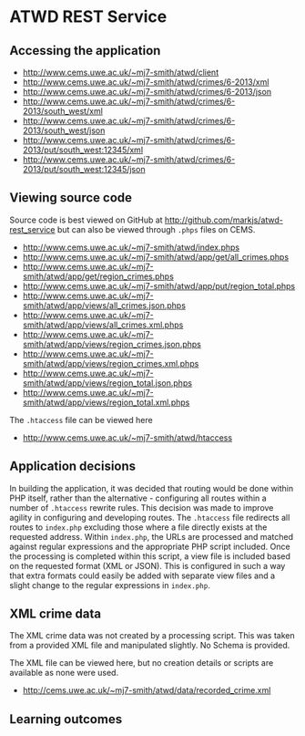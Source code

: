 ATWD REST Service
=================

## Accessing the application
- http://www.cems.uwe.ac.uk/~mj7-smith/atwd/client
- http://www.cems.uwe.ac.uk/~mj7-smith/atwd/crimes/6-2013/xml
- http://www.cems.uwe.ac.uk/~mj7-smith/atwd/crimes/6-2013/json
- http://www.cems.uwe.ac.uk/~mj7-smith/atwd/crimes/6-2013/south_west/xml
- http://www.cems.uwe.ac.uk/~mj7-smith/atwd/crimes/6-2013/south_west/json
- http://www.cems.uwe.ac.uk/~mj7-smith/atwd/crimes/6-2013/put/south_west:12345/xml
- http://www.cems.uwe.ac.uk/~mj7-smith/atwd/crimes/6-2013/put/south_west:12345/json

## Viewing source code

Source code is best viewed on GitHub at http://github.com/markjs/atwd-rest_service but can also be viewed through `.phps` files on CEMS.

- http://www.cems.uwe.ac.uk/~mj7-smith/atwd/index.phps
- http://www.cems.uwe.ac.uk/~mj7-smith/atwd/app/get/all_crimes.phps
- http://www.cems.uwe.ac.uk/~mj7-smith/atwd/app/get/region_crimes.phps
- http://www.cems.uwe.ac.uk/~mj7-smith/atwd/app/put/region_total.phps
- http://www.cems.uwe.ac.uk/~mj7-smith/atwd/app/views/all_crimes.json.phps
- http://www.cems.uwe.ac.uk/~mj7-smith/atwd/app/views/all_crimes.xml.phps
- http://www.cems.uwe.ac.uk/~mj7-smith/atwd/app/views/region_crimes.json.phps
- http://www.cems.uwe.ac.uk/~mj7-smith/atwd/app/views/region_crimes.xml.phps
- http://www.cems.uwe.ac.uk/~mj7-smith/atwd/app/views/region_total.json.phps
- http://www.cems.uwe.ac.uk/~mj7-smith/atwd/app/views/region_total.xml.phps

The `.htaccess` file can be viewed here

- http://www.cems.uwe.ac.uk/~mj7-smith/atwd/htaccess

## Application decisions

In building the application, it was decided that routing would be done within PHP itself, rather than the alternative - configuring all routes within a number of `.htaccess` rewrite rules. This decision was made to improve agility in configuring and developing routes. The `.htaccess` file redirects all routes to `index.php` excluding those where a file directly exists at the requested address. Within `index.php`, the URLs are processed and matched against regular expressions and the appropriate PHP script included. Once the processing is completed within this script, a view file is included based on the requested format (XML or JSON). This is configured in such a way that extra formats could easily be added with separate view files and a slight change to the regular expressions in `index.php`.

## XML crime data

The XML crime data was not created by a processing script. This was taken from a provided XML file and manipulated slightly. No Schema is provided.

The XML file can be viewed here, but no creation details or scripts are available as none were used.

- http://cems.uwe.ac.uk/~mj7-smith/atwd/data/recorded_crime.xml

## Learning outcomes
